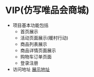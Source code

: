 # VIP(仿写唯品会商城)
- 项目基本功能包括
    - 首页展示
    - 活动页面展示(暖村行动)
    - 商品列表展示
    - 商品详情页面展示
    - 购物车订单页面
    - 登录注册
- 访问地址 [展示地址](http://xfy196.qicp.vip/)